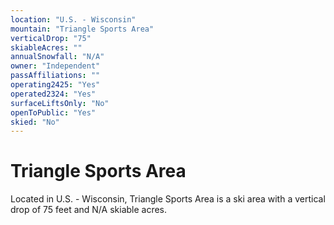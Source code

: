 ```yaml
---
location: "U.S. - Wisconsin"
mountain: "Triangle Sports Area"
verticalDrop: "75"
skiableAcres: ""
annualSnowfall: "N/A"
owner: "Independent"
passAffiliations: ""
operating2425: "Yes"
operated2324: "Yes"
surfaceLiftsOnly: "No"
openToPublic: "Yes"
skied: "No"
---
```


# Triangle Sports Area

Located in U.S. - Wisconsin, Triangle Sports Area is a ski area with a vertical drop of 75 feet and N/A skiable acres.